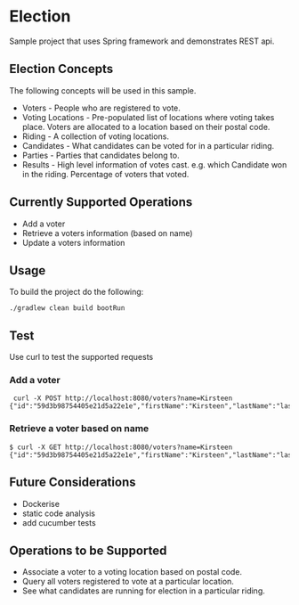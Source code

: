 # Election
Sample project that uses Spring framework and demonstrates REST api.

## Election Concepts
The following concepts will be used in this sample.
- Voters - People who are registered to vote.
- Voting Locations - Pre-populated list of locations where voting takes place. Voters are allocated to a location based on their postal code.
- Riding - A collection of voting locations.
- Candidates - What candidates can be voted for in a particular riding.
- Parties - Parties that candidates belong to.
- Results - High level information of votes cast.  e.g. which Candidate won in the riding.  Percentage of voters that voted.

## Currently Supported Operations
- Add a voter
- Retrieve a voters information (based on name)
- Update a voters information

## Usage
To build the project do the following:
```
./gradlew clean build bootRun
```

## Test
Use curl to test the supported requests

### Add a voter
```
 curl -X POST http://localhost:8080/voters?name=Kirsteen
{"id":"59d3b98754405e21d5a22e1e","firstName":"Kirsteen","lastName":"lastName"}
```

### Retrieve a voter based on name
```
$ curl -X GET http://localhost:8080/voters?name=Kirsteen
{"id":"59d3b98754405e21d5a22e1e","firstName":"Kirsteen","lastName":"lastName"}
```

## Future Considerations 
- Dockerise
- static code analysis
- add cucumber tests

## Operations to be Supported
- Associate a voter to a voting location based on postal code.
- Query all voters registered to vote at a particular location.
- See what candidates are running for election in a particular riding.



